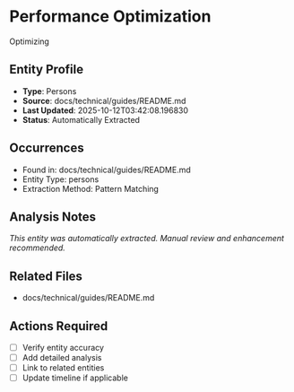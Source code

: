 # Performance Optimization
Optimizing

## Entity Profile
- **Type**: Persons
- **Source**: docs/technical/guides/README.md
- **Last Updated**: 2025-10-12T03:42:08.196830
- **Status**: Automatically Extracted

## Occurrences
- Found in: docs/technical/guides/README.md
- Entity Type: persons
- Extraction Method: Pattern Matching

## Analysis Notes
*This entity was automatically extracted. Manual review and enhancement recommended.*

## Related Files
- docs/technical/guides/README.md

## Actions Required
- [ ] Verify entity accuracy
- [ ] Add detailed analysis
- [ ] Link to related entities
- [ ] Update timeline if applicable

